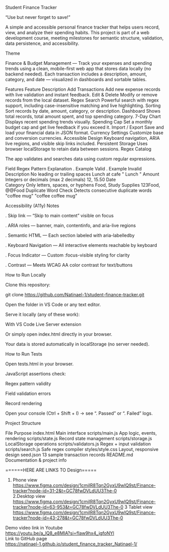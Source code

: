 Student Finance Tracker

“Use but never forget to save!”

A simple and accessible personal finance tracker that helps users record, view, and analyze their spending habits.
This project is part of a web development course, meeting milestones for semantic structure, validation, data persistence, and accessibility.

 Theme

Finance & Budget Management —
Track your expenses and spending trends using a clean, mobile-first web app that stores data locally (no backend needed).
Each transaction includes a description, amount, category, and date — visualized in dashboards and sortable tables.

 Features
Feature	Description
Add Transactions	Add new expense records with live validation and instant feedback.
Edit & Delete	Modify or remove records from the local dataset.
Regex Search	Powerful search with regex support, including case-insensitive matching and live highlighting.
Sorting	Sort records by date, amount, category, or description.
Dashboard	Shows total records, total amount spent, and top spending category.
7-Day Chart	Displays recent spending trends visually.
Spending Cap	Set a monthly budget cap and get live feedback if you exceed it.
Import / Export	Save and load your financial data in JSON format.
Currency Settings	Customize base and conversion currencies.
Accessible Design	Keyboard navigation, ARIA live regions, and visible skip links included.
Persistent Storage	Uses browser localStorage to retain data between sessions.
Regex Catalog

The app validates and searches data using custom regular expressions.

Field	Regex Pattern	Explanation	. Example Valid	. Example Invalid
Description		No leading or trailing spaces	Lunch at cafe	" Lunch "
Amount		Integers or decimals (max 2 decimals)	12, 15.50
Date	
Category		Only letters, spaces, or hyphens	Food, Study Supplies	123Food, @@Food
Duplicate Word Check		Detects consecutive duplicate words	"coffee mug"	"coffee coffee mug"

  Accessibility (A11y) Notes

. Skip link — “Skip to main content” visible on focus

. ARIA roles — banner, main, contentinfo, and aria-live regions

. Semantic HTML — Each section labeled with aria-labelledby

. Keyboard Navigation — All interactive elements reachable by keyboard

. Focus Indicator — Custom :focus-visible styling for clarity

. Contrast — Meets WCAG AA color contrast for text/buttons

  How to Run Locally

Clone this repository:

git clone https://github.com/Natinael-1/student-finance-tracker.git


Open the folder in VS Code or any text editor.

Serve it locally (any of these work):

With VS Code Live Server extension

Or simply open index.html directly in your browser.

Your data is stored automatically in localStorage (no server needed).

  How to Run Tests

Open tests.html in your browser.

JavaScript assertions check:

Regex pattern validity

Field validation errors

Record rendering

Open your console (Ctrl + Shift + I) → see “. Passed” or “. Failed” logs.

Project Structure

File	Purpose
index.html	Main interface
scripts/main.js	App logic, events, rendering
scripts/state.js	Record state management
scripts/storage.js	LocalStorage operations
scripts/validators.js	Regex + input validation
scripts/search.js	Safe regex compiler
styles/style.css	Layout, responsive design
seed.json	13 sample transaction records
README.md	Documentation & project info

======HERE ARE LINKS TO Design=====
1. Phone view
https://www.figma.com/design/1cmjIR8Tqn2GyxU9wIQ9st/Finance-tracker?node-id=31-2&t=GC78fwDVLdUU3The-0  
2.Desktop view   
https://www.figma.com/design/1cmjIR8Tqn2GyxU9wIQ9st/Finance-tracker?node-id=63-953&t=GC78fwDVLdUU3The-0
3 Tablet view  
https://www.figma.com/design/1cmjIR8Tqn2GyxU9wIQ9st/Finance-tracker?node-id=43-278&t=GC78fwDVLdUU3The-0  

Demo video link in Youtube  
https://youtu.be/a_lQ8_e8MIA?si=fIaw9hx4_jgfoNYl  
Link to GitHub page  
https://natinael-1.github.io/student_finance_tracker_Natinael-1/

